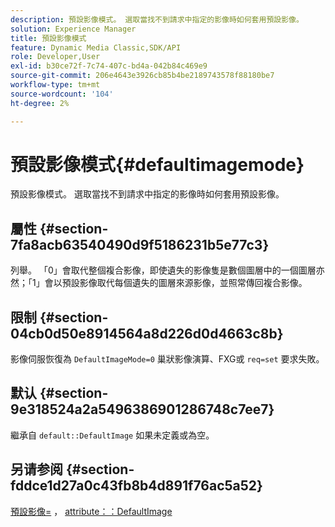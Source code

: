 ```yaml
---
description: 預設影像模式。 選取當找不到請求中指定的影像時如何套用預設影像。
solution: Experience Manager
title: 預設影像模式
feature: Dynamic Media Classic,SDK/API
role: Developer,User
exl-id: b30ce72f-7c74-407c-bd4a-042b84c469e9
source-git-commit: 206e4643e3926cb85b4be2189743578f88180be7
workflow-type: tm+mt
source-wordcount: '104'
ht-degree: 2%

---
```


# 預設影像模式{#defaultimagemode}

預設影像模式。 選取當找不到請求中指定的影像時如何套用預設影像。

## 屬性 {#section-7fa8acb63540490d9f5186231b5e77c3}

列舉。 「0」會取代整個複合影像，即使遺失的影像隻是數個圖層中的一個圖層亦然；「1」會以預設影像取代每個遺失的圖層來源影像，並照常傳回複合影像。

## 限制 {#section-04cb0d50e8914564a8d226d0d4663c8b}

影像伺服恢復為 `DefaultImageMode=0` 巢狀影像演算、FXG或 `req=set` 要求失敗。

## 默认 {#section-9e318524a2a5496386901286748c7ee7}

繼承自 `default::DefaultImage` 如果未定義或為空。

## 另请参阅 {#section-fddce1d27a0c43fb8b4d891f76ac5a52}

[預設影像=](../../../../../is-api/image-catalog/image-serving-api-ref/c-image-catalog-reference/c-attributes-reference/r-is-cat-defaultimage.md#reference-8e9900e129f54ed68462a3c2fc3bc433) ， [attribute：：DefaultImage](../../../../../is-api/http-ref/image-serving-api-ref/c-http-protocol-reference/c-command-reference/r-is-http-defaultimage.md#reference-209aa6ce830f490483412eb26af67fd2)
